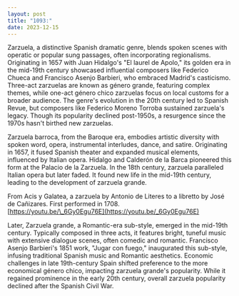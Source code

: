 ```yaml
---
layout: post
title: "1093:"
date: 2023-12-15
---
```


Zarzuela, a distinctive Spanish dramatic genre, blends spoken scenes with operatic or popular sung passages, often incorporating regionalisms. Originating in 1657 with Juan Hidalgo's "El laurel de Apolo," its golden era in the mid-19th century showcased influential composers like Federico Chueca and Francisco Asenjo Barbieri, who embraced Madrid's casticismo. Three-act zarzuelas are known as género grande, featuring complex themes, while one-act género chico zarzuelas focus on local customs for a broader audience. The genre's evolution in the 20th century led to Spanish Revue, but composers like Federico Moreno Torroba sustained zarzuela's legacy. Though its popularity declined post-1950s, a resurgence since the 1970s hasn't birthed new zarzuelas.

Zarzuela barroca, from the Baroque era, embodies artistic diversity with spoken word, opera, instrumental interludes, dance, and satire. Originating in 1657, it fused Spanish theater and expanded musical elements, influenced by Italian opera. Hidalgo and Calderón de la Barca pioneered this form at the Palacio de la Zarzuela. In the 18th century, zarzuela paralleled Italian opera but later faded. It found new life in the mid-19th century, leading to the development of zarzuela grande.

From Acis y Galatea, a zarzuela by Antonio de Literes to a libretto by José de Cañizares. First performed in 1708\.  
[https://youtu.be/\_6Gy0Egu76E](https://youtu.be/_6Gy0Egu76E)

Later, Zarzuela grande, a Romantic-era sub-style, emerged in the mid-19th century. Typically composed in three acts, it features bright, tuneful music with extensive dialogue scenes, often comedic and romantic. Francisco Asenjo Barbieri's 1851 work, "Jugar con fuego," inaugurated this sub-style, infusing traditional Spanish music and Romantic aesthetics. Economic challenges in late 19th-century Spain shifted preference to the more economical género chico, impacting zarzuela grande's popularity. While it regained prominence in the early 20th century, overall zarzuela popularity declined after the Spanish Civil War.
